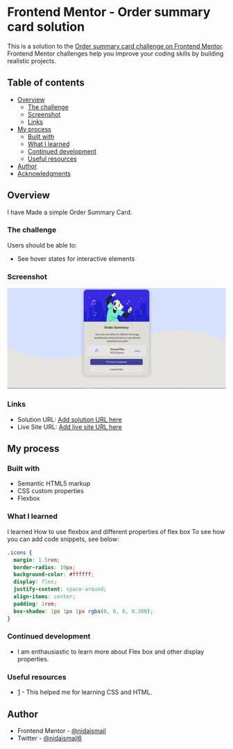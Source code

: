 # Frontend Mentor - Order summary card solution

This is a solution to the [Order summary card challenge on Frontend Mentor](https://www.frontendmentor.io/challenges/order-summary-component-QlPmajDUj). Frontend Mentor challenges help you improve your coding skills by building realistic projects. 

## Table of contents

- [Overview](#overview)
  - [The challenge](#the-challenge)
  - [Screenshot](#screenshot)
  - [Links](#links)
- [My process](#my-process)
  - [Built with](#built-with)
  - [What I learned](#what-i-learned)
  - [Continued development](#continued-development)
  - [Useful resources](#useful-resources)
- [Author](#author)
- [Acknowledgments](#acknowledgments)
## Overview
I have Made a simple Order Summary Card.

### The challenge

Users should be able to:

- See hover states for interactive elements

### Screenshot

![](./images/Screenshot.PNG)
### Links

- Solution URL: [Add solution URL here](https://your-solution-url.com)
- Live Site URL: [Add live site URL here](https://your-live-site-url.com)

## My process

### Built with

- Semantic HTML5 markup
- CSS custom properties
- Flexbox
### What I learned
I learned How to use flexbox and different properties of flex box
To see how you can add code snippets, see below:

```css
.icons {
  margin: 1.5rem;
  border-radius: 10px;
  background-color: #ffffff;
  display: flex;
  justify-content: space-around;
  align-items: center;
  padding: 1rem;
  box-shadow: 1px 1px 1px rgba(0, 0, 0, 0.308);
}
```
### Continued development

- I am enthausiastic to learn more about Flex box and other display properties.

### Useful resources

- [1](https://www.youtube.com/playlist?list=PLwgFb6VsUj_mtXvKDupqdWB2JBiek8YPB) - This helped me for learning CSS and HTML.

## Author

- Frontend Mentor - [@nidaismail](https://www.frontendmentor.io/profile/ismail)
- Twitter - [@nidaismail6](https://www.twitter.com/nidaismail6)



